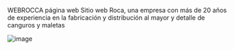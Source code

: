 WEBROCCA
página web
Sitio web Roca, una empresa con más de 20 años de experiencia en la fabricación y distribución al mayor y detalle de canguros y maletas

![image](https://github.com/user-attachments/assets/3724934b-ea46-4b21-ade9-882ef31f5690)
